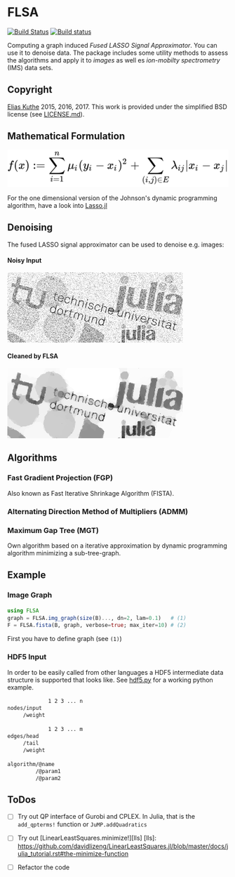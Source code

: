 # FLSA

[![Build Status](https://travis-ci.org/EQt/FLSA.jl.svg?branch=master)](https://travis-ci.org/EQt/FLSA.jl)
[![Build status](https://ci.appveyor.com/api/projects/status/e28l9al5h3r0hmcu/branch/master?svg=true)](https://ci.appveyor.com/project/EQt/flsa-jl/branch/master)

Computing a graph induced *Fused LASSO Signal Approximator*.
You can use it to denoise data.
The package includes some utility methods to assess the algorithms and
apply it to *images* as well es *ion-mobilty spectrometry* (IMS) data sets.

## Copyright

[Elias Kuthe](mailto:elias.kuthe@tu-dortmund.de) 2015, 2016, 2017.
This work is provided under the simplified BSD license (see [LICENSE.md](/LICENSE.md)).


## Mathematical Formulation

![flsa formula](resources/flsa-formula.svg?sanitize=true "objective function")

For the one dimensional version of the Johnson's dynamic programming algorithm, have a look into
[Lasso.jl](https://github.com/simonster/Lasso.jl)

## Denoising
The fused LASSO signal approximator can be used to denoise e.g. images:
#### Noisy Input
![demo noise](resources/demo_noise.png?raw=true "noisy input data")

#### Cleaned by FLSA
![demo flsa](resources/demo_flsa.png?raw=true "after cleaning with FLSA")


## Algorithms

### Fast Gradient Projection (FGP)
Also known as Fast Iterative Shrinkage Algorithm (FISTA).

### Alternating Direction Method of Multipliers (ADMM)

### Maximum Gap Tree (MGT)
Own algorithm based on a iterative approximation by dynamic programming algorithm minimizing a sub-tree-graph.


## Example

### Image Graph
```julia
using FLSA
graph = FLSA.img_graph(size(B)..., dn=2, lam=0.1)   # (1)
F = FLSA.fista(B, graph, verbose=true; max_iter=10) # (2)
```

First you have to define graph (see `(1)`)

### HDF5 Input
In order to be easily called from other languages a HDF5 intermediate data structure is supported that looks like.
See [hdf5.py](/examples/hdf5.py) for a working python example.

```
             1 2 3 ... n
nodes/input
     /weight

             1 2 3 ... m
edges/head
     /tail
     /weight

algorithm/@name
         /@param1
         /@param2
```


## ToDos
- [ ] Try out QP interface of Gurobi and CPLEX.
      In Julia, that is the `add_qpterms!` function or `JuMP.addQuadratics`
      
- [ ] Try out [LinearLeastSquares.minimize!][lls]
  [lls]: https://github.com/davidlizeng/LinearLeastSquares.jl/blob/master/docs/julia_tutorial.rst#the-minimize-function

- [ ] Refactor the code
